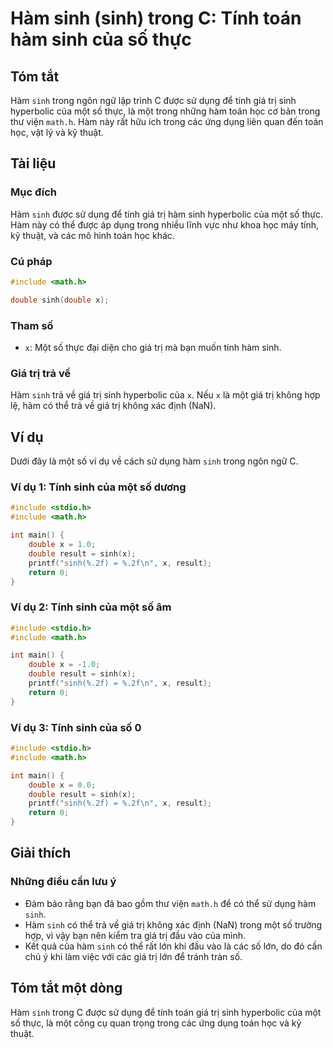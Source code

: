 <!--
Meta Description: # Hàm sinh (sinh) trong C: Tính toán hàm sinh của số thực ## Tóm tắt Hàm `sinh` trong ngôn ngữ lập trình C được sử dụng để tính giá trị sinh hyperboli...
Meta Keywords: sinh, hàm, một, giá, trị
-->

# Hàm sinh (sinh) trong C: Tính toán hàm sinh của số thực

## Tóm tắt
Hàm `sinh` trong ngôn ngữ lập trình C được sử dụng để tính giá trị sinh hyperbolic của một số thực, là một trong những hàm toán học cơ bản trong thư viện `math.h`. Hàm này rất hữu ích trong các ứng dụng liên quan đến toán học, vật lý và kỹ thuật.

## Tài liệu
### Mục đích
Hàm `sinh` được sử dụng để tính giá trị hàm sinh hyperbolic của một số thực. Hàm này có thể được áp dụng trong nhiều lĩnh vực như khoa học máy tính, kỹ thuật, và các mô hình toán học khác.

### Cú pháp
```c
#include <math.h>

double sinh(double x);
```

### Tham số
- `x`: Một số thực đại diện cho giá trị mà bạn muốn tính hàm sinh.

### Giá trị trả về
Hàm `sinh` trả về giá trị sinh hyperbolic của `x`. Nếu `x` là một giá trị không hợp lệ, hàm có thể trả về giá trị không xác định (NaN).

## Ví dụ
Dưới đây là một số ví dụ về cách sử dụng hàm `sinh` trong ngôn ngữ C.

### Ví dụ 1: Tính sinh của một số dương
```c
#include <stdio.h>
#include <math.h>

int main() {
    double x = 1.0;
    double result = sinh(x);
    printf("sinh(%.2f) = %.2f\n", x, result);
    return 0;
}
```

### Ví dụ 2: Tính sinh của một số âm
```c
#include <stdio.h>
#include <math.h>

int main() {
    double x = -1.0;
    double result = sinh(x);
    printf("sinh(%.2f) = %.2f\n", x, result);
    return 0;
}
```

### Ví dụ 3: Tính sinh của số 0
```c
#include <stdio.h>
#include <math.h>

int main() {
    double x = 0.0;
    double result = sinh(x);
    printf("sinh(%.2f) = %.2f\n", x, result);
    return 0;
}
```

## Giải thích
### Những điều cần lưu ý
- Đảm bảo rằng bạn đã bao gồm thư viện `math.h` để có thể sử dụng hàm `sinh`.
- Hàm `sinh` có thể trả về giá trị không xác định (NaN) trong một số trường hợp, vì vậy bạn nên kiểm tra giá trị đầu vào của mình.
- Kết quả của hàm `sinh` có thể rất lớn khi đầu vào là các số lớn, do đó cần chú ý khi làm việc với các giá trị lớn để tránh tràn số.

## Tóm tắt một dòng
Hàm `sinh` trong C được sử dụng để tính toán giá trị sinh hyperbolic của một số thực, là một công cụ quan trọng trong các ứng dụng toán học và kỹ thuật.